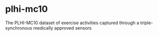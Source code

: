 # plhi-mc10
The PLHI-MC10 dataset of exercise activities captured through a triple-synchronous medically approved sensors
